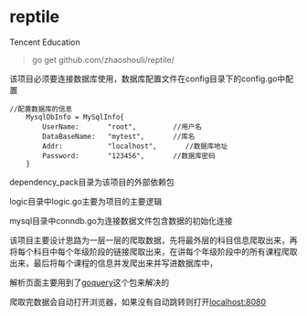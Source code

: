 # reptile
Tencent Education

>go get github.com/zhaoshouli/reptile/

该项目必须要连接数据库使用，数据库配置文件在config目录下的config.go中配置

```golang
//配置数据库的信息
	MysqlDbInfo = MySqlInfo{
		UserName:       "root",		    //用户名
		DataBaseName:   "mytest",	    //库名
		Addr:	        "localhost",	   //数据库地址
		Password:       "123456",       //数据库密码
	}
```

dependency_pack目录为该项目的外部依赖包

logic目录中logic.go主要为项目的主要逻辑

mysql目录中conndb.go为连接数据文件包含数据的初始化连接

该项目主要设计思路为一层一层的爬取数据，先将最外层的科目信息爬取出来，再将每个科目中每个年级阶段的链接爬取出来，在讲每个年级阶段中的所有课程爬取出来，最后将每个课程的信息并发爬出来并写进数据库中，

解析页面主要用到了[goquery](https://github.com/goquery)这个包来解决的

爬取完数据会自动打开浏览器，如果没有自动跳转则打开[localhost:8080](http://localhost:8080)
